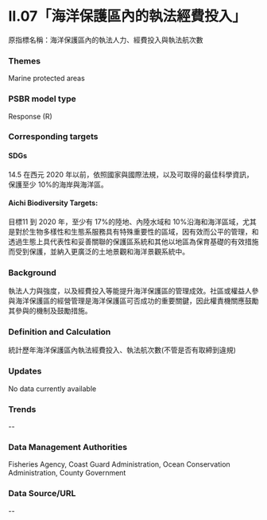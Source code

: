 # II.07「海洋保護區內的執法經費投入」
原指標名稱：海洋保護區內的執法人力、經費投入與執法航次數

<script type="text/javascript" src="http://cdn.mathjax.org/mathjax/latest/MathJax.js?config=TeX-AMS-MML_HTMLorMML"></script>

### Themes
Marine protected areas
### PSBR model type
Response (R)
### Corresponding targets
#### SDGs
14.5 在西元 2020 年以前，依照國家與國際法規，以及可取得的最佳科學資訊，保護至少 10%的海岸與海洋區。
#### Aichi Biodiversity Targets:
目標11 到 2020 年，至少有 17%的陸地、內陸水域和 10%沿海和海洋區域，尤其是對於生物多樣性和生態系服務具有特殊重要性的區域，因有效而公平的管理，和透過生態上具代表性和妥善關聯的保護區系統和其他以地區為保育基礎的有效措施而受到保護，並納入更廣泛的土地景觀和海洋景觀系統中。
### Background
執法人力與強度，以及經費投入等能提升海洋保護區的管理成效。社區或權益人參與海洋保護區的經營管理是海洋保護區可否成功的重要關鍵，因此權責機關應鼓勵其參與的機制及鼓勵措施。
### Definition and Calculation
統計歷年海洋保護區內執法經費投入、執法航次數(不管是否有取締到違規)
### Updates
No data currently available
### Trends
--
### Data Management Authorities
Fisheries Agency, Coast Guard Administration, Ocean Conservation Administration, County Government
### Data Source/URL
--
